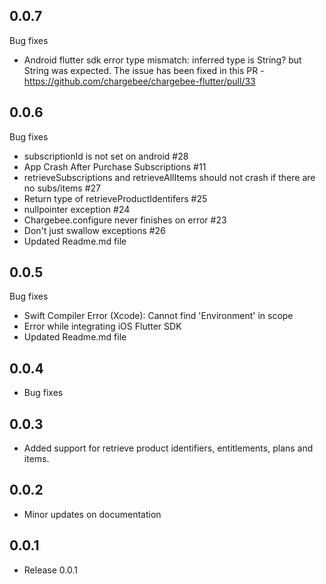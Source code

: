 ## 0.0.7
Bug fixes
  * Android flutter sdk error type mismatch: inferred type is String? but String was expected. 
    The issue has been fixed in this PR - https://github.com/chargebee/chargebee-flutter/pull/33
## 0.0.6
Bug fixes
  * subscriptionId is not set on android #28
  * App Crash After Purchase Subscriptions #11
  * retrieveSubscriptions and retrieveAllItems should not crash if there are no subs/items #27
  * Return type of retrieveProductIdentifers #25
  * nullpointer exception #24
  * Chargebee.configure never finishes on error #23
  * Don't just swallow exceptions #26
  * Updated Readme.md file
## 0.0.5
Bug fixes
  * Swift Compiler Error (Xcode): Cannot find 'Environment' in scope
  * Error while integrating iOS Flutter SDK
  * Updated Readme.md file
## 0.0.4
* Bug fixes
## 0.0.3
* Added support for retrieve product identifiers, entitlements, plans and items.
## 0.0.2
* Minor updates on documentation
## 0.0.1
* Release 0.0.1

